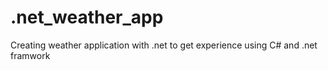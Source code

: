 # .net_weather_app
 Creating weather application with .net to get experience using C# and .net framwork
